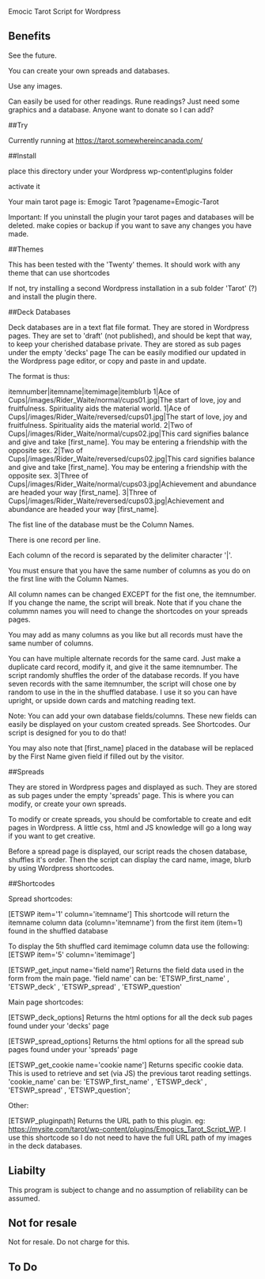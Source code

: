 Emocic Tarot Script for Wordpress

## Benefits

See the future.

You can create your own spreads and databases.

Use any images.

Can easily be used for other readings. Rune readings? Just need some graphics and a database. Anyone want to donate so I can add?

##Try

Currently running at https://tarot.somewhereincanada.com/

##Install

place this directory under your Wordpress wp-content\plugins folder

activate it

Your main tarot page is: Emogic Tarot
?pagename=Emogic-Tarot

Important: If you uninstall the plugin your tarot pages and databases will be deleted. make copies or backup if you want to save any changes you have made.

##Themes

This has been tested with the 'Twenty' themes.
It should work with any theme that can use shortcodes

If not, try installing a second Wordpress installation in a sub folder 'Tarot' (?) and install the plugin there.

##Deck Databases

Deck databases are in a text flat file format.
They are stored in Wordpress pages. They are set to 'draft' (not published), and should be kept that way, to keep your cherished database private.
They are stored as sub pages under the empty 'decks' page
The can be easily modified our updated in the Wordpress page editor, or copy and paste in and update.

The format is thus:

itemnumber|itemname|itemimage|itemblurb
1|Ace of Cups|/images/Rider_Waite/normal/cups01.jpg|The start of love, joy and fruitfulness. Spirituality aids the material world.
1|Ace of Cups|/images/Rider_Waite/reversed/cups01.jpg|The start of love, joy and fruitfulness. Spirituality aids the material world.
2|Two of Cups|/images/Rider_Waite/normal/cups02.jpg|This card signifies balance and give and take [first_name]. You may be entering a friendship with the opposite sex.
2|Two of Cups|/images/Rider_Waite/reversed/cups02.jpg|This card signifies balance and give and take [first_name]. You may be entering a friendship with the opposite sex.
3|Three of Cups|/images/Rider_Waite/normal/cups03.jpg|Achievement and abundance are headed your way [first_name].
3|Three of Cups|/images/Rider_Waite/reversed/cups03.jpg|Achievement and abundance are headed your way [first_name].

The fist line of the database must be the Column Names.

There is one record per line.

Each column of the record is separated by the delimiter character '|'.

You must ensure that you have the same number of columns as you do on the first line with the Column Names.

All column names can be changed EXCEPT for the fist one, the itemnumber. If you change the name, the script will break. Note that if you chane the colummn names you will need to change the shortcodes on your spreads pages.

You may add as many columns as you like but all records must have the same number of columns.

You can have multiple alternate records for the same card.
Just make a duplicate card record, modify it, and give it the same itemnumber.
The script randomly shuffles the order of the database records.
If you have seven records with the same itemnumber, the script will chose one by random to use in the in the shuffled database.
I use it so you can have upright, or upside down cards and matching reading text.

Note: You can add your own database fields/columns. These new fields can easily be displayed on your custom created spreads. See Shortcodes. Our script is designed for you to do that!

You may also note that [first_name] placed in the database will be replaced by the First Name given field if filled out by the visitor.

##Spreads

They are stored in Wordpress pages and displayed as such.
They are stored as sub pages under the empty 'spreads' page.
This is where you can modify, or create your own spreads.

To modify or create spreads, you should be comfortable to create and edit pages in Wordpress. A little css, html and JS knowledge will go a long way if you want to get creative.

Before a spread page is displayed, our script reads the chosen database, shuffles it's order. Then the script can display the card name, image, blurb by using Wordpress shortcodes.

##Shortcodes

Spread shortcodes:

[ETSWP item='1' column='itemname'] This shortcode will return the itemname column data (column='itemname') from the first item (item=1) found in the shuffled database

To display the 5th shuffled card itemimage column data use the following: [ETSWP item='5' column='itemimage']

[ETSWP_get_input name='field name'] Returns the field data used in the form from the main page. 'field name' can be: 'ETSWP_first_name' , 'ETSWP_deck' , 'ETSWP_spread' , 'ETSWP_question'

Main page shortcodes:

[ETSWP_deck_options] Returns the html options for all the deck sub pages found under your 'decks' page

[ETSWP_spread_options] Returns the html options for all the spread sub pages found under your 'spreads' page

[ETSWP_get_cookie name='cookie name'] Returns specific cookie data. This is used to retrieve and set (via JS) the previous tarot reading settings. 'cookie_name' can be: 'ETSWP_first_name' , 'ETSWP_deck' , 'ETSWP_spread' , 'ETSWP_question';

Other:

[ETSWP_pluginpath] Returns the URL path to this plugin. eg: https://mysite.com/tarot/wp-content/plugins/Emogics_Tarot_Script_WP. I use this shortcode so I do not need to have the full URL path of my images in the deck databases.

## Liabilty

This program is subject to change and no assumption of reliability can be assumed.

## Not for resale

Not for resale. Do not charge for this.

## To Do
